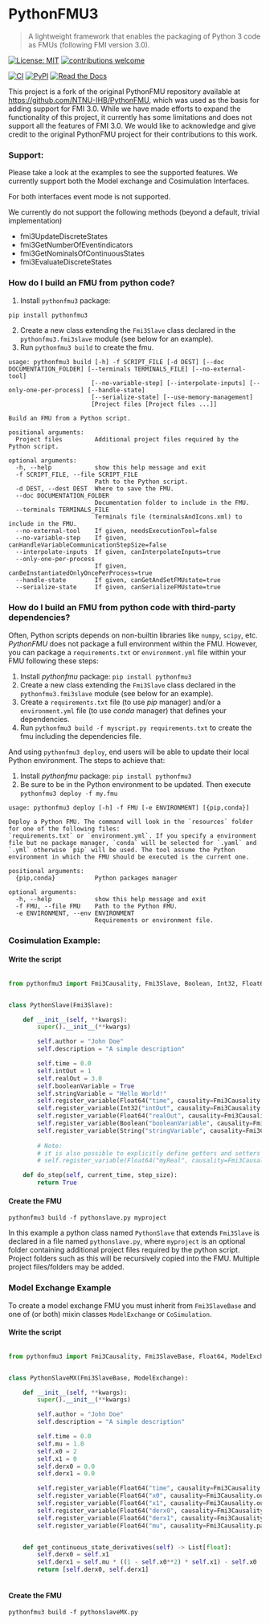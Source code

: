 # PythonFMU3

> A lightweight framework that enables the packaging of Python 3 code as FMUs (following FMI version 3.0).

[![License: MIT](https://img.shields.io/badge/License-MIT-yellow.svg)](https://opensource.org/licenses/MIT)
[![contributions welcome](https://img.shields.io/badge/contributions-welcome-brightgreen.svg?style=flat)](https://github.com/StephenSmith25/PythonFMU3/issues)

[![CI](https://github.com/StephenSmith25/PythonFMU3/workflows/CI/badge.svg)](https://github.com/StephenSmith25/PythonFMU3/actions?query=workflow%3ACI)
[![PyPI](https://img.shields.io/pypi/v/pythonfmu3)](https://pypi.org/project/pythonfmu3/)
[![Read the Docs](https://readthedocs.org/projects/pythonfmu3/badge/?version=latest)](https://pythonfmu3.readthedocs.io/)


This project is a fork of the original PythonFMU repository available at https://github.com/NTNU-IHB/PythonFMU, which was used as the basis for adding support for FMI 3.0. While we have made efforts to expand the functionality of this project, it currently has some limitations and does not support all the features of FMI 3.0. We would like to acknowledge and give credit to the original PythonFMU project for their contributions to this work.

### Support:

Please take a look at the examples to see the supported features.
We currently support both the Model exchange and Cosimulation Interfaces.

For both interfaces event mode is not supported.

We currently do not support the following methods (beyond a default, trivial implementation)

- fmi3UpdateDiscreteStates
- fmi3GetNumberOfEventindicators
- fmi3GetNominalsOfContinuousStates
- fmi3EvaluateDiscreteStates

### How do I build an FMU from python code?

1. Install `pythonfmu3` package:

```bash
pip install pythonfmu3
```

2. Create a new class extending the `Fmi3Slave` class declared in the `pythonfmu3.fmi3slave` module (see below for an example).
3. Run `pythonfmu3 build` to create the fmu.

```
usage: pythonfmu3 build [-h] -f SCRIPT_FILE [-d DEST] [--doc DOCUMENTATION_FOLDER] [--terminals TERMINALS_FILE] [--no-external-tool]
                       [--no-variable-step] [--interpolate-inputs] [--only-one-per-process] [--handle-state]
                       [--serialize-state] [--use-memory-management]
                       [Project files [Project files ...]]

Build an FMU from a Python script.

positional arguments:
  Project files         Additional project files required by the Python script.

optional arguments:
  -h, --help            show this help message and exit
  -f SCRIPT_FILE, --file SCRIPT_FILE
                        Path to the Python script.
  -d DEST, --dest DEST  Where to save the FMU.
  --doc DOCUMENTATION_FOLDER
                        Documentation folder to include in the FMU.
  --terminals TERMINALS_FILE
                        Terminals file (terminalsAndIcons.xml) to include in the FMU.
  --no-external-tool    If given, needsExecutionTool=false
  --no-variable-step    If given, canHandleVariableCommunicationStepSize=false
  --interpolate-inputs  If given, canInterpolateInputs=true
  --only-one-per-process
                        If given, canBeInstantiatedOnlyOncePerProcess=true
  --handle-state        If given, canGetAndSetFMUstate=true
  --serialize-state     If given, canSerializeFMUstate=true
```

### How do I build an FMU from python code with third-party dependencies?

Often, Python scripts depends on non-builtin libraries like `numpy`, `scipy`, etc.
_PythonFMU_ does not package a full environment within the FMU.
However, you can package a `requirements.txt` or `environment.yml` file within your FMU following these steps:

1. Install _pythonfmu_ package: `pip install pythonfmu3`
2. Create a new class extending the `Fmi3Slave` class declared in the `pythonfmu3.fmi3slave` module (see below for an example).
3. Create a `requirements.txt` file (to use _pip_ manager) and/or a `environment.yml` file (to use _conda_ manager) that defines your dependencies.
4. Run `pythonfmu3 build -f myscript.py requirements.txt` to create the fmu including the dependencies file.

And using `pythonfmu3 deploy`, end users will be able to update their local Python environment. The steps to achieve that:

1. Install _pythonfmu_ package: `pip install pythonfmu3`
2. Be sure to be in the Python environment to be updated. Then execute `pythonfmu3 deploy -f my.fmu`

```
usage: pythonfmu3 deploy [-h] -f FMU [-e ENVIRONMENT] [{pip,conda}]

Deploy a Python FMU. The command will look in the `resources` folder for one of the following files:
`requirements.txt` or `environment.yml`. If you specify a environment file but no package manager, `conda` will be selected for `.yaml` and `.yml` otherwise `pip` will be used. The tool assume the Python environment in which the FMU should be executed is the current one.

positional arguments:
  {pip,conda}           Python packages manager

optional arguments:
  -h, --help            show this help message and exit
  -f FMU, --file FMU    Path to the Python FMU.
  -e ENVIRONMENT, --env ENVIRONMENT
                        Requirements or environment file.
```

### Cosimulation Example:

#### Write the script

```python

from pythonfmu3 import Fmi3Causality, Fmi3Slave, Boolean, Int32, Float64, String


class PythonSlave(Fmi3Slave):

    def __init__(self, **kwargs):
        super().__init__(**kwargs)

        self.author = "John Doe"
        self.description = "A simple description"

        self.time = 0.0
        self.intOut = 1
        self.realOut = 3.0
        self.booleanVariable = True
        self.stringVariable = "Hello World!"
        self.register_variable(Float64("time", causality=Fmi3Causality.independent))
        self.register_variable(Int32("intOut", causality=Fmi3Causality.output))
        self.register_variable(Float64("realOut", causality=Fmi3Causality.output))
        self.register_variable(Boolean("booleanVariable", causality=Fmi3Causality.local))
        self.register_variable(String("stringVariable", causality=Fmi3Causality.local))
        
        # Note:
        # it is also possible to explicitly define getters and setters as lambdas in case the variable is not backed by a Python field.
        # self.register_variable(Float64("myReal", causality=Fmi3Causality.output, getter=lambda: self.realOut, setter=lambda v: set_real_out(v))

    def do_step(self, current_time, step_size):
        return True

```

#### Create the FMU

```
pythonfmu3 build -f pythonslave.py myproject
```

In this example a python class named `PythonSlave` that extends `Fmi3Slave` is declared in a file named `pythonslave.py`,
where `myproject` is an optional folder containing additional project files required by the python script.
Project folders such as this will be recursively copied into the FMU. Multiple project files/folders may be added.


### Model Exchange Example

To create a model exchange FMU you must inherit from `Fmi3SlaveBase` and one of (or both) mixin classes `ModelExchange` or `CoSimulation`.

#### Write the script

```python

from pythonfmu3 import Fmi3Causality, Fmi3SlaveBase, Float64, ModelExchange


class PythonSlaveMX(Fmi3SlaveBase, ModelExchange):

    def __init__(self, **kwargs):
        super().__init__(**kwargs)

        self.author = "John Doe"
        self.description = "A simple description"

        self.time = 0.0
        self.mu = 1.0
        self.x0 = 2
        self.x1 = 0
        self.derx0 = 0.0
        self.derx1 = 0.0

        self.register_variable(Float64("time", causality=Fmi3Causality.independent, variability=Fmi3Variability.continuous))
        self.register_variable(Float64("x0", causality=Fmi3Causality.output, start=2, variability=Fmi3Variability.continuous, initial=Fmi3Initial.exact))
        self.register_variable(Float64("x1", causality=Fmi3Causality.output, start=0, variability=Fmi3Variability.continuous, initial=Fmi3Initial.exact))
        self.register_variable(Float64("derx0", causality=Fmi3Causality.local, variability=Fmi3Variability.continuous, derivative=1))
        self.register_variable(Float64("derx1", causality=Fmi3Causality.local, variability=Fmi3Variability.continuous, derivative=2))
        self.register_variable(Float64("mu", causality=Fmi3Causality.parameter, variability=Fmi3Variability.fixed))


    def get_continuous_state_derivatives(self) -> List[float]:
        self.derx0 = self.x1
        self.derx1 = self.mu * ((1 - self.x0**2) * self.x1) - self.x0
        return [self.derx0, self.derx1]
        

```

#### Create the FMU

```
pythonfmu3 build -f pythonslaveMX.py
```
